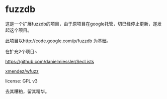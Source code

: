 fuzzdb
========================
这是一个扩展fuzzdb的项目，由于原项目在google托管，切已经停止更新，遂发起这个项目。

此项目以http://code.google.com/p/fuzzdb 为基础。

在扩充2个项目~

https://github.com/danielmiessler/SecLists

[xmendez/wfuzz](https://github.com/xmendez/wfuzz/tree/master/wordlist)

license: GPL v3

去其糟粕，留其精华。

